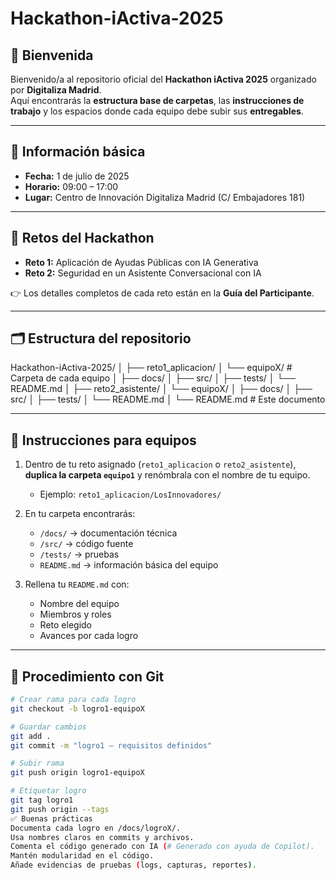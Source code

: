 # Hackathon-iActiva-2025

## 🚀 Bienvenida  
Bienvenido/a al repositorio oficial del **Hackathon iActiva 2025** organizado por **Digitaliza Madrid**.  
Aquí encontrarás la **estructura base de carpetas**, las **instrucciones de trabajo** y los espacios donde cada equipo debe subir sus **entregables**.  

---

## 📅 Información básica  
- **Fecha:** 1 de julio de 2025  
- **Horario:** 09:00 – 17:00  
- **Lugar:** Centro de Innovación Digitaliza Madrid (C/ Embajadores 181)  

---

## 🎯 Retos del Hackathon  
- **Reto 1:** Aplicación de Ayudas Públicas con IA Generativa  
- **Reto 2:** Seguridad en un Asistente Conversacional con IA  

👉 Los detalles completos de cada reto están en la **Guía del Participante**.  

---

## 🗂️ Estructura del repositorio  

Hackathon-iActiva-2025/
│
├── reto1_aplicacion/
│ └── equipoX/ # Carpeta de cada equipo
│ ├── docs/
│ ├── src/
│ ├── tests/
│ └── README.md
│
├── reto2_asistente/
│ └── equipoX/
│ ├── docs/
│ ├── src/
│ ├── tests/
│ └── README.md
│
└── README.md # Este documento

---

## 👥 Instrucciones para equipos  
1. Dentro de tu reto asignado (`reto1_aplicacion` o `reto2_asistente`), **duplica la carpeta `equipo1`** y renómbrala con el nombre de tu equipo.  
   - Ejemplo: `reto1_aplicacion/LosInnovadores/`  

2. En tu carpeta encontrarás:  
   - `/docs/` → documentación técnica  
   - `/src/` → código fuente  
   - `/tests/` → pruebas  
   - `README.md` → información básica del equipo  

3. Rellena tu `README.md` con:  
   - Nombre del equipo  
   - Miembros y roles  
   - Reto elegido  
   - Avances por cada logro  

---

## 🔧 Procedimiento con Git  

```bash
# Crear rama para cada logro
git checkout -b logro1-equipoX

# Guardar cambios
git add .
git commit -m "logro1 – requisitos definidos"

# Subir rama
git push origin logro1-equipoX

# Etiquetar logro
git tag logro1
git push origin --tags
✅ Buenas prácticas
Documenta cada logro en /docs/logroX/.
Usa nombres claros en commits y archivos.
Comenta el código generado con IA (# Generado con ayuda de Copilot).
Mantén modularidad en el código.
Añade evidencias de pruebas (logs, capturas, reportes).
